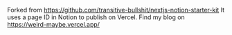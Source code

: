 Forked from https://github.com/transitive-bullshit/nextjs-notion-starter-kit
It uses a page ID in Notion to publish on Vercel.
Find my blog on https://weird-maybe.vercel.app/
